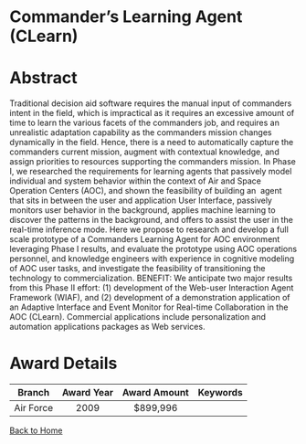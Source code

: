 
Commander’s Learning Agent (CLearn)
===================================

# Abstract


Traditional decision aid software requires the manual input of commanders intent in the field, which is impractical as it requires an excessive amount of time to learn the various facets of the commanders job, and requires an unrealistic adaptation capability as the commanders mission changes dynamically in the field. Hence, there is a need to automatically capture the commanders current mission, augment with contextual knowledge, and assign priorities to resources supporting the commanders mission. In Phase I, we researched the requirements for learning agents that passively model individual and system behavior within the context of Air and Space Operation Centers (AOC), and shown the feasibility of building an  agent that sits in between the user and application User Interface, passively monitors user behavior in the background, applies machine learning to discover the patterns in the background, and offers to assist the user in the real-time inference mode. Here we propose to research and develop a full scale prototype of a Commanders Learning Agent for AOC environment leveraging Phase I results, and evaluate the prototype using AOC operations personnel, and knowledge engineers with experience in cognitive modeling of AOC user tasks, and investigate the feasibility of transitioning the technology to commercialization.  BENEFIT: We anticipate two major results from this Phase II effort: (1) development of the Web-user Interaction Agent Framework (WIAF), and (2) development of a demonstration application of an Adaptive Interface and Event Monitor for Real-time Collaboration in the AOC (CLearn). Commercial applications include personalization and automation applications packages as Web services.  

# Award Details

|Branch|Award Year|Award Amount|Keywords|
| :---: | :---: | :---: | :---: |
|Air Force|2009|$899,996||
  
  


[Back to Home](https://github.com/chrischow/dod_sbir_awards/DJ/#1309)